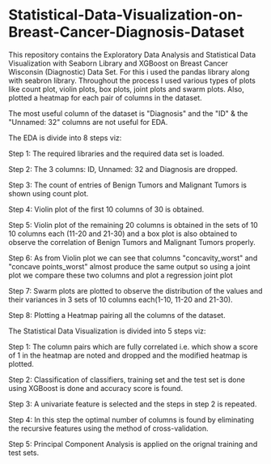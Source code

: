 # Statistical-Data-Visualization-on-Breast-Cancer-Diagnosis-Dataset


This repository contains the Exploratory Data Analysis and Statistical Data Visualization with Seaborn Library and XGBoost on Breast Cancer Wisconsin (Diagnostic) Data Set.
For this i used the pandas library along with seabron library.
Throughout the process I used various types of plots like count plot, violin plots, box plots, joint plots and swarm plots.
Also, plotted a heatmap for each pair of columns in the dataset.


The most useful column of the dataset is "Diagnosis" and the "ID" & the "Unnamed: 32" columns are not useful for EDA.


The EDA is divide into 8 steps viz:

Step 1: The required libraries and the required data set is loaded.

Step 2: The 3 columns: ID, Unnamed: 32 and Diagnosis are dropped.

Step 3: The count of entries of Benign Tumors and Malignant Tumors is shown using count plot.

Step 4: Violin plot of the first 10 columns of 30 is obtained.

Step 5: Violin plot of the remaining 20 columns is obtained in the sets of 10 10 columns each (11-20 and 21-30) and a box plot is also obtained to observe the correlation of Benign Tumors and Malignant Tumors properly.

Step 6: As from Violin plot we can see that columns "concavity_worst" and "concave points_worst" almost produce the same output so using a joint plot we compare these two columns and plot a regression joint plot

Step 7: Swarm plots are plotted to observe the distribution of the values and their variances in 3 sets of 10 columns each(1-10, 11-20 and 21-30).

Step 8: Plotting a Heatmap pairing all the columns of the dataset.




The Statistical Data Visualization is divided into 5 steps viz:

Step 1: The column pairs which are fully correlated i.e. which show a score of 1 in the heatmap are noted and dropped and the modified heatmap is plotted.

Step 2: Classification of classifiers, training set and the test set is done using XGBoost is done and accuracy score is found.

Step 3: A univariate feature is selected and the steps in step 2 is repeated.

Step 4: In this step the optimal number of columns is found by eliminating the recursive features using the method of cross-validation.

Step 5: Principal Component Analysis is applied on the orignal training and test sets.
